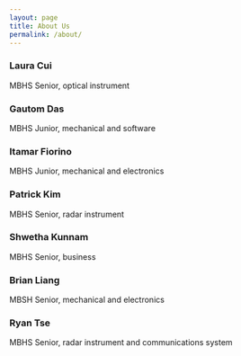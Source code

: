 ```yaml
---
layout: page
title: About Us
permalink: /about/
---
```


### Laura Cui
MBHS Senior, optical instrument

### Gautom Das
MBHS Junior, mechanical and software

### Itamar Fiorino
MBHS Junior, mechanical and electronics

### Patrick Kim
MBHS Senior, radar instrument

### Shwetha Kunnam
MBHS Senior, business

### Brian Liang
MBSH Senior, mechanical and electronics

### Ryan Tse
MBHS Senior, radar instrument and communications system
